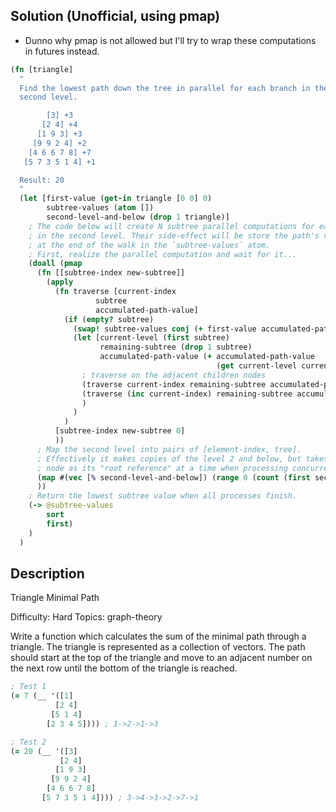 ## Solution (Unofficial, using pmap)
- Dunno why pmap is not allowed but I'll try to wrap these computations in
futures instead.

```clojure
(fn [triangle]
  "
  Find the lowest path down the tree in parallel for each branch in the
  second level.

        [3] +3
       [2 4] +4
      [1 9 3] +3
     [9 9 2 4] +2
    [4 6 6 7 8] +7
   [5 7 3 5 1 4] +1

  Result: 20
  "
  (let [first-value (get-in triangle [0 0] 0)
        subtree-values (atom [])
        second-level-and-below (drop 1 triangle)]
    ; The code below will create N subtree parallel computations for each node
    ; in the second level. Their side-effect will be store the path's value
    ; at the end of the walk in the `subtree-values` atom.
    ; First, realize the parallel computation and wait for it...
    (doall (pmap
      (fn [[subtree-index new-subtree]] 
        (apply
          (fn traverse [current-index
                   subtree
                   accumulated-path-value]
            (if (empty? subtree)
              (swap! subtree-values conj (+ first-value accumulated-path-value))
              (let [current-level (first subtree)
                    remaining-subtree (drop 1 subtree)
                    accumulated-path-value (+ accumulated-path-value
                                              (get current-level current-index 0))]
                ; traverse on the adjacent children nodes
                (traverse current-index remaining-subtree accumulated-path-value)
                (traverse (inc current-index) remaining-subtree accumulated-path-value)
                )
              )
            ) 
          [subtree-index new-subtree 0]
          )) 
      ; Map the second level into pairs of [element-index, tree].
      ; Effectively it makes copies of the level 2 and below, but takes each
      ; node as its "root reference" at a time when processing concurrently above.
      (map #(vec [% second-level-and-below]) (range 0 (count (first second-level-and-below))))
      ))
    ; Return the lowest subtree value when all processes finish.
    (-> @subtree-values
        sort
        first)
    )
  )
```

## Description

Triangle Minimal Path
 
Difficulty:	Hard
Topics:	graph-theory


Write a function which calculates the sum of the minimal path through a triangle. The triangle is represented as a collection of vectors. The path should start at the top of the triangle and move to an adjacent number on the next row until the bottom of the triangle is reached.

```clojure
; Test 1
(= 7 (__ '([1]
          [2 4]
         [5 1 4]
        [2 3 4 5]))) ; 1->2->1->3

; Test 2
(= 20 (__ '([3]
           [2 4]
          [1 9 3]
         [9 9 2 4]
        [4 6 6 7 8]
       [5 7 3 5 1 4]))) ; 3->4->3->2->7->1
```
